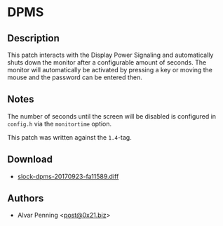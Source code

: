 DPMS
====

Description
-----------

This patch interacts with the Display Power Signaling and automatically shuts
down the monitor after a configurable amount of seconds. The monitor will
automatically be activated by pressing a key or moving the mouse and the
password can be entered then.

Notes
-----

The number of seconds until the screen will be disabled is configured
in `config.h` via the `monitortime` option.

This patch was written against the `1.4`-tag.


Download
--------

* [slock-dpms-20170923-fa11589.diff](slock-dpms-20170923-fa11589.diff)

Authors
-------

* Alvar Penning <[post@0x21.biz](mailto:post@0x21.biz)>
